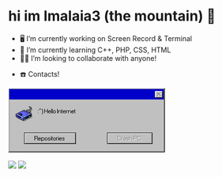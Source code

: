 <h1>hi im Imalaia3 (the mountain) 👋</h1>


- 🖥️ I’m currently working on Screen Record & Terminal
- 🌱 I’m currently learning C++, PHP, CSS, HTML
- 🧑‍💼 I’m looking to collaborate with anyone!
<!--- 💬 Ask me about ..-->
<!--- ⚡ Fun fact: ..-->
- ☎️ Contacts!





<img src="Error Message.png">




<p><img src="https://github-readme-stats.vercel.app/api?username=imalaia3&show_icons=true&theme=dark&icon_color=eee">     <img src="https://github-readme-stats.vercel.app/api/top-langs/?username=ibzann&theme=dark"></p>
